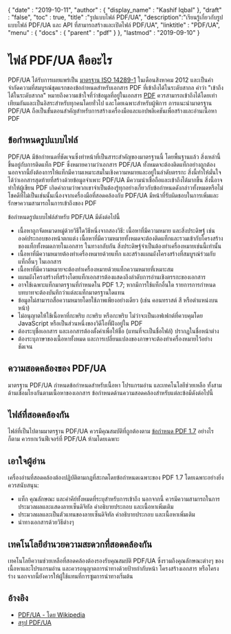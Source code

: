 {
  "date" : "2019-10-11",
  "author" : {
    "display_name" : "Kashif Iqbal"
},
  "draft" : "false",
  "toc" : true,
  "title" :"รูปแบบไฟล์ PDF/UA",
  "description":"เรียนรู้เกี่ยวกับรูปแบบไฟล์ PDF/UA และ API ที่สามารถสร้างและเปิดไฟล์ PDF/UA",
  "linktitle" : "PDF/UA",
  "menu" : {
    "docs" : {
      "parent" : "pdf"
}
},
  "lastmod" : "2019-09-10"
}

# ไฟล์ PDF/UA คืออะไร #

PDF/UA ได้รับการเผยแพร่เป็น [มาตรฐาน ISO 14289-1](https://en.wikipedia.org/wiki/ISO_14289) ในเดือนสิงหาคม 2012 และเป็นคำจำกัดความที่สมบูรณ์ชุดแรกของข้อกำหนดสำหรับเอกสาร PDF ที่เข้าถึงได้ในระดับสากล คำว่า "เข้าถึงได้ในระดับสากล" หมายถึงความเข้าใจที่ว่าข้อมูลที่อยู่ในเอกสาร [PDF](/th/pdf/) ควรสามารถเข้าถึงได้โดยเท่าเทียมกันและเป็นอิสระสำหรับทุกคนโดยทั่วไป และโดยเฉพาะสำหรับผู้พิการ การแนะนำมาตรฐาน PDF/UA ถือเป็นขั้นตอนสำคัญสำหรับการสร้างเครื่องมือและแอปพลิเคชันเพื่อสร้างและอ่านเนื้อหา PDF

## ข้อกำหนดรูปแบบไฟล์ ##

PDF/UA มีข้อกำหนดที่ชัดเจนซึ่งทำหน้าที่เป็นสาระสำคัญของมาตรฐานนี้ โดยพื้นฐานแล้ว สิ่งเหล่านี้ขึ้นอยู่กับการติดแท็ก PDF ซึ่งหมายความว่าเอกสาร PDF/UA ทั้งหมดจะต้องติดแท็กอย่างถูกต้อง นอกจากนี้ยังต้องการให้แท็กมีความเหมาะสมในเชิงความหมายและอยู่ในลำดับตรรกะ สิ่งนี้ทำให้มั่นใจได้ว่าเอกสารสุดท้ายที่สร้างด้วยข้อมูลจำเพาะ PDF/UA มีความน่าเชื่อถือและเข้าถึงได้มากขึ้น สิ่งนี้อาจทำให้ผู้เขียน PDF เกิดคำถามว่าพวกเขาจำเป็นต้องรู้ทุกอย่างเกี่ยวกับข้อกำหนดดังกล่าวทั้งหมดหรือไม่ โชคดีที่ไม่เป็นเช่นนั้นเนื่องจากเครื่องมือที่สอดคล้องกับ PDF/UA มีหน้าที่รับผิดชอบในการเพิ่มและรักษาความสามารถในการเข้าถึงของ PDF

ข้อกำหนดรูปแบบไฟล์สำหรับ PDF/UA มีดังต่อไปนี้

* เนื้อหาถูกจัดหมวดหมู่ด้วยวิธีใดวิธีหนึ่งจากสองวิธี: เนื้อหาที่มีความหมาย และสิ่งประดิษฐ์ เช่น องค์ประกอบของหน้าตกแต่ง เนื้อหาที่มีความหมายทั้งหมดจะต้องติดแท็กและรวมเข้ากับโครงสร้างของแท็กทั้งหมดภายในเอกสาร ในทางกลับกัน สิ่งประดิษฐ์จำเป็นต้องทำเครื่องหมายเช่นนี้เท่านั้น
* เนื้อหาที่มีความหมายต้องทำเครื่องหมายด้วยแท็ก และสร้างแผนผังโครงสร้างที่สมบูรณ์ร่วมกับแท็กอื่นๆ ในเอกสาร
* เนื้อหาที่มีความหมายจะต้องทำเครื่องหมายด้วยแท็กความหมายที่เหมาะสม
* แผนผังโครงสร้างที่สร้างโดยแท็กเอกสารต้องแสดงถึงลำดับการอ่านเชิงตรรกะของเอกสาร
* อาจใช้เฉพาะแท็กมาตรฐานที่กำหนดใน PDF 1.7; หากมีการใช้แท็กอื่นใด รายการการกำหนดบทบาทจะต้องบันทึกว่าแต่ละแท็กมาตรฐานใดแทน
* ข้อมูลไม่สามารถสื่อความหมายโดยใช้ภาพเพียงอย่างเดียว (เช่น คอนทราสต์ สี หรือตำแหน่งบนหน้า)
* ไม่อนุญาตให้ใช้เนื้อหาที่กะพริบ กะพริบ หรือกะพริบ ไม่ว่าจะเป็นเอฟเฟกต์ที่ควบคุมโดย JavaScript หรือเป็นส่วนหนึ่งของวิดีโอที่ฝังอยู่ใน PDF
* ต้องระบุชื่อเอกสาร และเอกสารต้องตั้งค่าเพื่อให้ชื่อ (แทนที่จะเป็นชื่อไฟล์) ปรากฏในชื่อหน้าต่าง
* ต้องระบุภาษาของเนื้อหาทั้งหมด และการเปลี่ยนแปลงของภาษาจะต้องทำเครื่องหมายไว้อย่างชัดเจน

## ความสอดคล้องของ PDF/UA ##

มาตรฐาน PDF/UA กำหนดข้อกำหนดสำหรับเนื้อหา โปรแกรมอ่าน และเทคโนโลยีช่วยเหลือ ทั้งสามด้านเชื่อมโยงกันตามเนื้อหาของเอกสาร ข้อกำหนดด้านความสอดคล้องสำหรับแต่ละข้อมีดังต่อไปนี้

## ไฟล์ที่สอดคล้องกัน ##

ไฟล์ที่เป็นไปตามมาตรฐาน PDF/UA ควรมีคุณสมบัติที่ถูกต้องตาม [ข้อกำหนด PDF 1.7](http://www.adobe.com/go/pdfreference) อย่างไรก็ตาม ควรยกเว้นฟีเจอร์ที่ PDF/UA ห้ามโดยเฉพาะ

## เอาใจผู้อ่าน ##

เครื่องอ่านที่สอดคล้องต้องปฏิบัติตามกฎที่สะกดโดยข้อกำหนดเฉพาะของ PDF 1.7 โดยเฉพาะอย่างยิ่ง ควรสนับสนุน:

* แท็ก คุณลักษณะ และค่าคีย์ทั้งหมดที่ระบุสำหรับการเข้าถึง นอกจากนี้ ควรมีความสามารถในการประมวลผลและแสดงลายเซ็นดิจิทัล คำอธิบายประกอบ และเนื้อหาเพิ่มเติม
* ประมวลผลและเป็นตัวแทนของลายเซ็นดิจิทัล คำอธิบายประกอบ และเนื้อหาเพิ่มเติม
* นำทางเอกสารด้วยวิธีต่างๆ

## เทคโนโลยีอำนวยความสะดวกที่สอดคล้องกัน ##

เทคโนโลยีความช่วยเหลือที่สอดคล้องต้องรองรับคุณสมบัติ PDF/UA ซึ่งรวมถึงคุณลักษณะต่างๆ ของเนื้อหาและโปรแกรมอ่าน และควรอนุญาตการนำทางด้วยป้ายกำกับหน้า โครงสร้างเอกสาร หรือโครงร่าง นอกจากนี้ยังควรให้ผู้ใช้แทนที่การซูมการนำทางเริ่มต้น

## อ้างอิง ##

* [PDF/UA - โดย Wikipedia](https://en.wikipedia.org/wiki/PDF/UA)
* [สรุป PDF/UA](http://www.pdfa.org/publication/pdfua-in-a-nutshell/)


